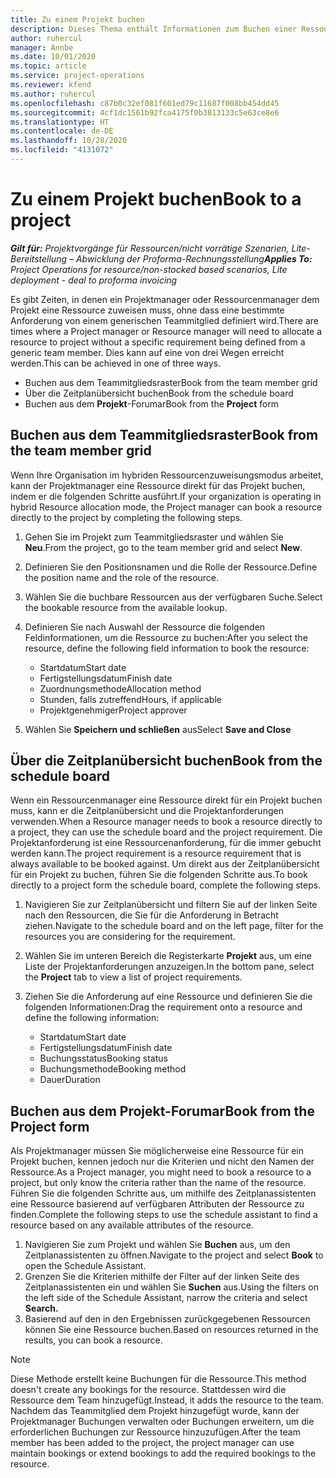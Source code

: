 ```yaml
---
title: Zu einem Projekt buchen
description: Dieses Thema enthält Informationen zum Buchen einer Ressource für ein Projekt.
author: ruhercul
manager: Annbe
ms.date: 10/01/2020
ms.topic: article
ms.service: project-operations
ms.reviewer: kfend
ms.author: ruhercul
ms.openlocfilehash: c87b0c32ef081f601ed79c11687f008bb454dd45
ms.sourcegitcommit: 4cf1dc1561b92fca4175f0b3813133c5e63ce8e6
ms.translationtype: HT
ms.contentlocale: de-DE
ms.lasthandoff: 10/28/2020
ms.locfileid: "4131072"
---
```

# <a name="book-to-a-project"></a><span data-ttu-id="5ecc3-103">Zu einem Projekt buchen</span><span class="sxs-lookup"><span data-stu-id="5ecc3-103">Book to a project</span></span>

<span data-ttu-id="5ecc3-104">_**Gilt für:** Projektvorgänge für Ressourcen/nicht vorrätige Szenarien, Lite-Bereitstellung – Abwicklung der Proforma-Rechnungsstellung_</span><span class="sxs-lookup"><span data-stu-id="5ecc3-104">_**Applies To:** Project Operations for resource/non-stocked based scenarios, Lite deployment - deal to proforma invoicing_</span></span>

<span data-ttu-id="5ecc3-105">Es gibt Zeiten, in denen ein Projektmanager oder Ressourcenmanager dem Projekt eine Ressource zuweisen muss, ohne dass eine bestimmte Anforderung von einem generischen Teammitglied definiert wird.</span><span class="sxs-lookup"><span data-stu-id="5ecc3-105">There are times where a Project manager or Resource manager will need to allocate a resource to project without a specific requirement being defined from a generic team member.</span></span> <span data-ttu-id="5ecc3-106">Dies kann auf eine von drei Wegen erreicht werden.</span><span class="sxs-lookup"><span data-stu-id="5ecc3-106">This can be achieved in one of three ways.</span></span>

- <span data-ttu-id="5ecc3-107">Buchen aus dem Teammitgliedsraster</span><span class="sxs-lookup"><span data-stu-id="5ecc3-107">Book from the team member grid</span></span>
- <span data-ttu-id="5ecc3-108">Über die Zeitplanübersicht buchen</span><span class="sxs-lookup"><span data-stu-id="5ecc3-108">Book from the schedule board</span></span>
- <span data-ttu-id="5ecc3-109">Buchen aus dem **Projekt**-Forumar</span><span class="sxs-lookup"><span data-stu-id="5ecc3-109">Book from the **Project** form</span></span>

## <a name="book-from-the-team-member-grid"></a><span data-ttu-id="5ecc3-110">Buchen aus dem Teammitgliedsraster</span><span class="sxs-lookup"><span data-stu-id="5ecc3-110">Book from the team member grid</span></span>

<span data-ttu-id="5ecc3-111">Wenn Ihre Organisation im hybriden Ressourcenzuweisungsmodus arbeitet, kann der Projektmanager eine Ressource direkt für das Projekt buchen, indem er die folgenden Schritte ausführt.</span><span class="sxs-lookup"><span data-stu-id="5ecc3-111">If your organization is operating in hybrid Resource allocation mode, the Project manager can book a resource directly to the project by completing the following steps.</span></span>

1. <span data-ttu-id="5ecc3-112">Gehen Sie im Projekt zum Teammitgliedsraster und wählen Sie **Neu**.</span><span class="sxs-lookup"><span data-stu-id="5ecc3-112">From the project, go to the team member grid and select **New**.</span></span>
2. <span data-ttu-id="5ecc3-113">Definieren Sie den Positionsnamen und die Rolle der Ressource.</span><span class="sxs-lookup"><span data-stu-id="5ecc3-113">Define the position name and the role of the resource.</span></span>
3. <span data-ttu-id="5ecc3-114">Wählen Sie die buchbare Ressourcen aus der verfügbaren Suche.</span><span class="sxs-lookup"><span data-stu-id="5ecc3-114">Select the bookable resource from the available lookup.</span></span>
4. <span data-ttu-id="5ecc3-115">Definieren Sie nach Auswahl der Ressource die folgenden Feldinformationen, um die Ressource zu buchen:</span><span class="sxs-lookup"><span data-stu-id="5ecc3-115">After you select the resource, define the following field information to book the resource:</span></span>

    - <span data-ttu-id="5ecc3-116">Startdatum</span><span class="sxs-lookup"><span data-stu-id="5ecc3-116">Start date</span></span>
    - <span data-ttu-id="5ecc3-117">Fertigstellungsdatum</span><span class="sxs-lookup"><span data-stu-id="5ecc3-117">Finish date</span></span>
    - <span data-ttu-id="5ecc3-118">Zuordnungsmethode</span><span class="sxs-lookup"><span data-stu-id="5ecc3-118">Allocation method</span></span>
    - <span data-ttu-id="5ecc3-119">Stunden, falls zutreffend</span><span class="sxs-lookup"><span data-stu-id="5ecc3-119">Hours, if applicable</span></span>
    - <span data-ttu-id="5ecc3-120">Projektgenehmiger</span><span class="sxs-lookup"><span data-stu-id="5ecc3-120">Project approver</span></span>

6. <span data-ttu-id="5ecc3-121">Wählen Sie **Speichern und schließen** aus</span><span class="sxs-lookup"><span data-stu-id="5ecc3-121">Select **Save and Close**</span></span>

## <a name="book-from-the-schedule-board"></a><span data-ttu-id="5ecc3-122">Über die Zeitplanübersicht buchen</span><span class="sxs-lookup"><span data-stu-id="5ecc3-122">Book from the schedule board</span></span>

<span data-ttu-id="5ecc3-123">Wenn ein Ressourcenmanager eine Ressource direkt für ein Projekt buchen muss, kann er die Zeitplanübersicht und die Projektanforderungen verwenden.</span><span class="sxs-lookup"><span data-stu-id="5ecc3-123">When a Resource manager needs to book a resource directly to a project, they can use the schedule board and the project requirement.</span></span> <span data-ttu-id="5ecc3-124">Die Projektanforderung ist eine Ressourcenanforderung, für die immer gebucht werden kann.</span><span class="sxs-lookup"><span data-stu-id="5ecc3-124">The project requirement is a resource requirement that is always available to be booked against.</span></span> <span data-ttu-id="5ecc3-125">Um direkt aus der Zeitplanübersicht für ein Projekt zu buchen, führen Sie die folgenden Schritte aus.</span><span class="sxs-lookup"><span data-stu-id="5ecc3-125">To book directly to a project form the schedule board, complete the following steps.</span></span>

1. <span data-ttu-id="5ecc3-126">Navigieren Sie zur Zeitplanübersicht und filtern Sie auf der linken Seite nach den Ressourcen, die Sie für die Anforderung in Betracht ziehen.</span><span class="sxs-lookup"><span data-stu-id="5ecc3-126">Navigate to the schedule board and on the left page, filter for the resources you are considering for the requirement.</span></span>
2. <span data-ttu-id="5ecc3-127">Wählen Sie im unteren Bereich die Registerkarte **Projekt** aus, um eine Liste der Projektanforderungen anzuzeigen.</span><span class="sxs-lookup"><span data-stu-id="5ecc3-127">In the bottom pane, select the **Project** tab to view a list of project requirements.</span></span>
3. <span data-ttu-id="5ecc3-128">Ziehen Sie die Anforderung auf eine Ressource und definieren Sie die folgenden Informationen:</span><span class="sxs-lookup"><span data-stu-id="5ecc3-128">Drag the requirement onto a resource and define the following information:</span></span>

    - <span data-ttu-id="5ecc3-129">Startdatum</span><span class="sxs-lookup"><span data-stu-id="5ecc3-129">Start date</span></span>
    - <span data-ttu-id="5ecc3-130">Fertigstellungsdatum</span><span class="sxs-lookup"><span data-stu-id="5ecc3-130">Finish date</span></span>
    - <span data-ttu-id="5ecc3-131">Buchungsstatus</span><span class="sxs-lookup"><span data-stu-id="5ecc3-131">Booking status</span></span>
    - <span data-ttu-id="5ecc3-132">Buchungsmethode</span><span class="sxs-lookup"><span data-stu-id="5ecc3-132">Booking method</span></span>
    - <span data-ttu-id="5ecc3-133">Dauer</span><span class="sxs-lookup"><span data-stu-id="5ecc3-133">Duration</span></span>

## <a name="book-from-the-project-form"></a><span data-ttu-id="5ecc3-134">Buchen aus dem Projekt-Forumar</span><span class="sxs-lookup"><span data-stu-id="5ecc3-134">Book from the Project form</span></span>

<span data-ttu-id="5ecc3-135">Als Projektmanager müssen Sie möglicherweise eine Ressource für ein Projekt buchen, kennen jedoch nur die Kriterien und nicht den Namen der Ressource.</span><span class="sxs-lookup"><span data-stu-id="5ecc3-135">As a Project manager, you might need to book a resource to a project, but only know the criteria rather than the name of the resource.</span></span> <span data-ttu-id="5ecc3-136">Führen Sie die folgenden Schritte aus, um mithilfe des Zeitplanassistenten eine Ressource basierend auf verfügbaren Attributen der Ressource zu finden.</span><span class="sxs-lookup"><span data-stu-id="5ecc3-136">Complete the following steps to use the schedule assistant to find a resource based on any available attributes of the resource.</span></span> 

1. <span data-ttu-id="5ecc3-137">Navigieren Sie zum Projekt und wählen Sie **Buchen** aus, um den Zeitplanassistenten zu öffnen.</span><span class="sxs-lookup"><span data-stu-id="5ecc3-137">Navigate to the project and select **Book** to open the Schedule Assistant.</span></span>
2. <span data-ttu-id="5ecc3-138">Grenzen Sie die Kriterien mithilfe der Filter auf der linken Seite des Zeitplanassistenten ein und wählen Sie **Suchen** aus.</span><span class="sxs-lookup"><span data-stu-id="5ecc3-138">Using the filters on the left side of the Schedule Assistant, narrow the criteria and select **Search.**</span></span>
3. <span data-ttu-id="5ecc3-139">Basierend auf den in den Ergebnissen zurückgegebenen Ressourcen können Sie eine Ressource buchen.</span><span class="sxs-lookup"><span data-stu-id="5ecc3-139">Based on resources returned in the results, you can book a resource.</span></span>

> [!NOTE]
> <span data-ttu-id="5ecc3-140">Diese Methode erstellt keine Buchungen für die Ressource.</span><span class="sxs-lookup"><span data-stu-id="5ecc3-140">This method doesn't create any bookings for the resource.</span></span> <span data-ttu-id="5ecc3-141">Stattdessen wird die Ressource dem Team hinzugefügt.</span><span class="sxs-lookup"><span data-stu-id="5ecc3-141">Instead, it adds the resource to the team.</span></span> <span data-ttu-id="5ecc3-142">Nachdem das Teammitglied dem Projekt hinzugefügt wurde, kann der Projektmanager Buchungen verwalten oder Buchungen erweitern, um die erforderlichen Buchungen zur Ressource hinzuzufügen.</span><span class="sxs-lookup"><span data-stu-id="5ecc3-142">After the team member has been added to the project, the project manager can use maintain bookings or extend bookings to add the required bookings to the resource.</span></span>
